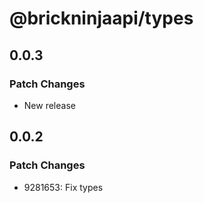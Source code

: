 # @brickninjaapi/types

## 0.0.3

### Patch Changes

- New release

## 0.0.2

### Patch Changes

- 9281653: Fix types
